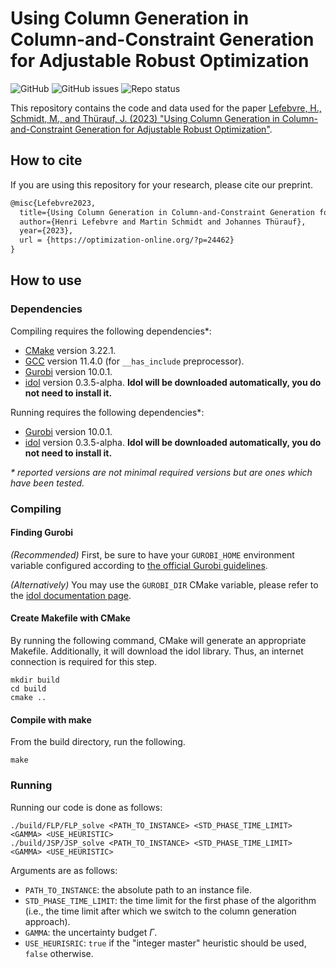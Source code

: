 # Using Column Generation in Column-and-Constraint Generation for Adjustable Robust Optimization

![GitHub](https://img.shields.io/github/license/hlefebvr/AE-using-column-generation-in-column-and-constraint-generation)
![GitHub issues](https://img.shields.io/github/issues-raw/hlefebvr/AE-using-column-generation-in-column-and-constraint-generation)
![Repo status](https://www.repostatus.org/badges/latest/active.svg)

This repository contains the code and data used for the paper 
[Lefebvre, H., Schmidt, M., and Thürauf, J. (2023) "Using Column Generation in Column-and-Constraint Generation for Adjustable Robust Optimization"](https://optimization-online.org/?p=24462).

## How to cite

If you are using this repository for your research, please cite our preprint.

```latex
@misc{Lefebvre2023,
  title={Using Column Generation in Column-and-Constraint Generation for Adjustable Robust Optimization},
  author={Henri Lefebvre and Martin Schmidt and Johannes Thürauf},
  year={2023},
  url = {https://optimization-online.org/?p=24462}
}
```

## How to use

### Dependencies

Compiling requires the following dependencies*:

- [CMake](https://cmake.org/) version 3.22.1.
- [GCC](https://gcc.gnu.org/) version 11.4.0 (for `__has_include` preprocessor).
- [Gurobi](https://www.gurobi.com/) version 10.0.1.
- [idol](https://github.com/hlefebvr/idol) version 0.3.5-alpha. **Idol will be downloaded automatically, you do not need to install it.**

Running requires the following dependencies*:

- [Gurobi](https://www.gurobi.com/) version 10.0.1.
- [idol](https://github.com/hlefebvr/idol) version 0.3.5-alpha. **Idol will be downloaded automatically, you do not need to install it.**

_* reported versions are not minimal required versions but are ones which have been tested._

### Compiling

#### Finding Gurobi

*(Recommended)* First, be sure to have your `GUROBI_HOME` environment variable configured according to [the official Gurobi guidelines](https://support.gurobi.com/hc/en-us/articles/4534161999889-How-do-I-install-Gurobi-Optimizer-).

*(Alternatively)* You may use the `GUROBI_DIR` CMake variable, please refer to the [idol documentation page](https://hlefebvr.github.io/idol/installation/options.html).

#### Create Makefile with CMake

By running the following command, CMake will generate an appropriate Makefile. Additionally, it will download the idol
library. Thus, an internet connection is required for this step.

```shell
mkdir build
cd build
cmake ..
```

#### Compile with make

From the build directory, run the following.

```shell
make
```

### Running

Running our code is done as follows:

```shell
./build/FLP/FLP_solve <PATH_TO_INSTANCE> <STD_PHASE_TIME_LIMIT> <GAMMA> <USE_HEURISTIC>
./build/JSP/JSP_solve <PATH_TO_INSTANCE> <STD_PHASE_TIME_LIMIT> <GAMMA> <USE_HEURISTIC>
```

Arguments are as follows:

- `PATH_TO_INSTANCE`: the absolute path to an instance file.
- `STD_PHASE_TIME_LIMIT`: the time limit for the first phase of the algorithm (i.e., the time limit after which we switch to the column generation approach).
- `GAMMA`: the uncertainty budget $\Gamma$.
- `USE_HEURISRIC`: `true` if the "integer master" heuristic should be used, `false` otherwise.
